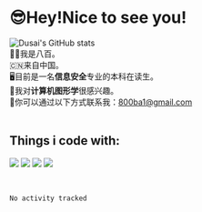 # 😎Hey!Nice to see you!
![Dusai's GitHub stats](https://github-readme-stats.vercel.app/api?username=800ba1)
<br>
👦🏻我是八百。
<br>
🇨🇳来自中国。
<br>
🖥️目前是一名**信息安全**专业的本科在读生。
<br>
🎉我对**计算机图形学**很感兴趣。
<br>
📮你可以通过以下方式联系我：800ba1@gmail.com
<br>
<br>
## Things i code with:
![](https://img.shields.io/badge/Java-blue?style=for-the-badge)
![](https://img.shields.io/badge/python-orange?style=for-the-badge)
![](https://img.shields.io/badge/C++-red?style=for-the-badge)
![](https://img.shields.io/badge/PHP-brightgreen?style=for-the-badge)
<!--徽标获取网站：https://shields.io/-->
<br>

<!--START_SECTION:waka-->

```text
No activity tracked
```

<!--END_SECTION:waka-->
